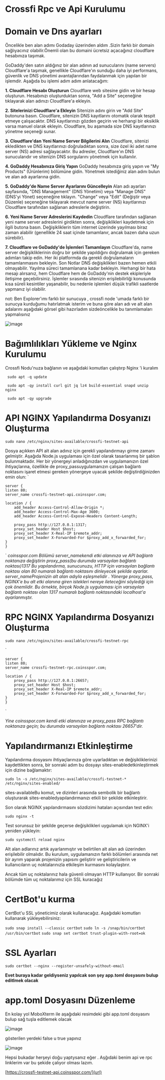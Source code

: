 # Crossfi Rpc ve Api Kurulumu

# Domain ve Dns ayarları

Öncelikle ben alan adımı Godaday üzerinden aldım .Sizin farklı bir domain sağlıyacınız olabilir.Önemli olan bu domaini ücretsiz açacağınız cloudflare hesabınıza  taşımak.

GoDaddy'den satın aldığınız bir alan adının ad sunucularını (name servers) Cloudflare'a taşımak, genellikle Cloudflare'ın sunduğu daha iyi performans, güvenlik ve DNS yönetimi avantajlarından faydalanmak için yapılan bir işlemdir. Aşağıda bu işlemi adım adım anlatacağım:

**1. Cloudflare Hesabı Oluşturun**
Cloudflare web sitesine gidin ve bir hesap oluşturun.
Hesabınızı oluşturduktan sonra, "Add a Site" seçeneğine tıklayarak alan adınızı Cloudflare'a ekleyin.

**2. Sitelerinizi Cloudflare'a Ekleyin**
Sitenizin adını girin ve "Add Site" butonuna basın. Cloudflare, sitenizin DNS kayıtlarını otomatik olarak tespit etmeye çalışacaktır.
DNS kayıtlarınızı gözden geçirin ve herhangi bir eksiklik varsa manuel olarak ekleyin. Cloudflare, bu aşamada size DNS kayıtlarınızı yönetme seçeneği sunar.

**3. Cloudflare'dan Yeni Name Server Bilgilerini Alın**
Cloudflare, sitenizi ekledikten ve DNS kayıtlarınızı doğruladıktan sonra, size özel iki adet name server (NS) adresi sağlayacaktır. Bu adresler, Cloudflare'ın DNS sunucularıdır ve sitenizin DNS sorgularını yönetmek için kullanılır.

**4. GoDaddy Hesabınıza Giriş Yapın**
GoDaddy hesabınıza giriş yapın ve "My Products" (Ürünlerim) bölümüne gidin.
Yönetmek istediğiniz alan adını bulun ve alan adı ayarlarına gidin.

**5. GoDaddy'de Name Server Ayarlarını Güncelleyin**
Alan adı ayarları sayfasında, "DNS Management" (DNS Yönetimi) veya "Manage DNS" (DNS'yi Yönet) seçeneğine tıklayın.
"Change" veya "Edit" (Değiştir veya Düzenle) seçeneğine tıklayarak mevcut name server (NS) kayıtlarınızı Cloudflare tarafından sağlanan adreslerle değiştirin.

**6. Yeni Name Server Adreslerini Kaydedin**
Cloudflare tarafından sağlanan yeni name server adreslerini girdikten sonra, değişiklikleri kaydetmek için ilgili butona basın.
Değişikliklerin tüm internet üzerinde yayılması biraz zaman alabilir (genellikle 24 saat içinde tamamlanır, ancak bazen daha uzun sürebilir).

**7. Cloudflare ve GoDaddy'de İşlemleri Tamamlayın**
Cloudflare'da, name server değişikliklerinin doğru bir şekilde yapıldığını doğrulamak için gereken adımları takip edin.
Her iki platformda da gerekli doğrulamaların tamamlanmasını bekleyin.
Son Notlar
DNS değişiklikleri bazen hemen etkili olmayabilir. Yayılma süreci tamamlanana kadar bekleyin.
Herhangi bir hata mesajı alırsanız, hem Cloudflare hem de GoDaddy'nin destek ekipleriyle iletişime geçebilirsiniz.
İşlemler sırasında sitenizin erişilebilirliği konusunda kısa süreli kesintiler yaşanabilir, bu nedenle işlemleri düşük trafikli saatlerde yapmanız iyi olabilir.

not: Ben Explorer'ımı farklı bir sunucuya , crossfi node 'umada farklı bir sunucya kurduğumu hatırlatmak isterim ve buna göre alan adı ve alt alan adalarını
aşağıdaki görsel gibi hazırladım sizdeöncelikle bu tanımlamaları yapmalısınız 

![image](https://github.com/coinsspor/crossfi/assets/38142283/031daa8b-0eaf-41f8-8e50-93562c08584b)

# Bağımlılıkları Yükleme ve Nginx Kurulumu

Crossfi Nodu'nuza bağlanın ve aşağıdaki komutları çalıştırp Nginx 'i kuralım

` sudo apt -q update`

` sudo apt -qy install curl git jq lz4 build-essential snapd unzip nginx`

` sudo apt -qy upgrade`

# API NGINX Yapılandırma Dosyanızı Oluşturma

`sudo nano /etc/nginx/sites-available/crossfi-testnet-api
`

Dosya açıkken API alt alan adınız için gerekli yapılandırmayı girme zamanı gelmiştir. Aşağıda Node.js uygulaması için özel olarak tasarlanmış bir şablon bulunmaktadır. Her bir yönergeyi anladığınızdan ve uygulamanızın özel ihtiyaçlarına, özellikle de proxy_passuygulamanızın çalışan bağlantı noktasını işaret etmesi gereken yönergeye uyacak şekilde değiştirdiğinizden emin olun:
`

    server {
    listen 80;
    server_name crossfi-testnet-api.coinsspor.com;

    location / {
        add_header Access-Control-Allow-Origin *;
        add_header Access-Control-Max-Age 3600;
        add_header Access-Control-Expose-Headers Content-Length;
        
        proxy_pass http://127.0.0.1:1317;
        proxy_set_header Host $host;
        proxy_set_header X-Real-IP $remote_addr;
        proxy_set_header X-Forwarded-For $proxy_add_x_forwarded_for;
    }
    }


`
*coinsspor.com Bölümü server_namekendi etki alanınıza ve API bağlantı noktanıza değiştirin proxy_pass(bu durumda varsayılan bağlantı noktası)1317*
*Bu yapılandırma, sunucunuzu, HTTP için varsayılan bağlantı noktası olan 80 numaralı bağlantı noktasını dinleyecek şekilde ayarlar. server_nameProjenizin alt alan adıyla eşleşmelidir . Yönerge proxy_pass, NGINX'e bu alt etki alanına giren istekleri nereye* *ileteceğini söylediği için çok önemlidir. Bu örnekte, birçok Node.js uygulaması için varsayılan bağlantı noktası olan 1317 numaralı bağlantı noktasındaki localhost'a ayarlanmıştır.*

# RPC NGINX Yapılandırma Dosyanızı Oluşturma

`sudo nano /etc/nginx/sites-available/crossfi-testnet-rpc`

`

    server {
    listen 80;
    server_name crossfi-testnet-rpc.coinsspor.com;
    
    location / {
        proxy_pass http://127.0.0.1:26657;
        proxy_set_header Host $host;
        proxy_set_header X-Real-IP $remote_addr;
        proxy_set_header X-Forwarded-For $proxy_add_x_forwarded_for;
    }
    }


`

*Yine coinsspor.com kendi etki alanınıza ve proxy_pass RPC bağlantı noktanıza geçin; bu durumda varsayılan bağlantı noktası 26657'dir.*

# Yapılandırmanızı Etkinleştirme

Yapılandırma dosyasını ihtiyaçlarınıza göre uyarladıktan ve değişikliklerinizi kaydettikten sonra, bir sonraki adım bu dosyayı sites-enabledetkinleştirmek için dizine bağlamaktır:

`sudo ln -s /etc/nginx/sites-available/crossfi-testnet-* /etc/nginx/sites-enabled/`

sites-availableBu komut, ve dizinleri arasında sembolik bir bağlantı oluşturarak sites-enabledyapılandırmanızı etkili bir şekilde etkinleştirir.

Son olarak NGINX yapılandırmasını sözdizimi hataları açısından test edin:

`sudo nginx -t`

Test sorunsuz bir şekilde geçerse değişiklikleri uygulamak için NGINX'i yeniden yükleyin:

`sudo systemctl reload nginx`

Alt alan adlarınız artık ayarlanmıştır ve belirtilen alt alan adı üzerinden erişilebilir olmalıdır. Bu kurulum, uygulamanızın farklı bölümleri arasında net bir ayrım yaparak projenizin yapısını geliştirir ve geliştiricilerin ve kullanıcıların uç noktalarınızla etkileşim kurmasını kolaylaştırır.

Ancak tüm uç noktalarınız hala güvenli olmayan HTTP kullanıyor. Bir sonraki bölümde tüm uç noktalarımız için SSL kuracağız

# CertBot'u kurma

CertBot'u SSL yöneticimiz olarak kullanacağız. Aşağıdaki komutları kullanarak yükleyebilirsiniz:

`sudo snap install --classic certbot`
`sudo ln -s /snap/bin/certbot /usr/bin/certbot`
`sudo snap set certbot trust-plugin-with-root=ok`

# SSL Ayarları

`sudo certbot --nginx --register-unsafely-without-email`


**Evet buraya kadar geldiyseniz yapılcak son şey app.toml dosyasını bulup editlmek olacak**

# app.toml Dosyasını Düzenleme

En kolay yol MoboXterm ile aşağıdaki resimdeki gibi app.toml dosyasını bulup sağ tuşla editlemek olacak

![image](https://github.com/coinsspor/crossfi/assets/38142283/6ab87166-9447-4586-843a-fe8b8c69c5f9)

gösterilen yerdeki false u true yapınız 

![image](https://github.com/coinsspor/crossfi/assets/38142283/57ffad6d-8108-4e7b-a776-c532219a6560)


Hepsi bukadar herşeyi doğu yaptysanız eğer . Aşğıdaki benim api ve rpc linklerim var bu şekide çalıyor olması lazım.

[https://crossfi-testnet-api.coinsspor.com/](url)

